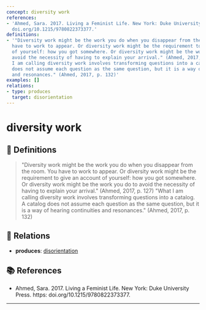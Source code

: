 ```yaml
---
concept: diversity work
references:
- 'Ahmed, Sara. 2017. Living a Feminist Life. New York: Duke University Press. https:
  doi.org/10.1215/9780822373377.'
definitions:
- '"Diversity work might be the work you do when you disappear from the room. You
  have to work to appear. Or diversity work might be the requirement to give an account
  of yourself: how you got somewhere. Or diversity work might be the work you do to
  avoid the necessity of having to explain your arrival." (Ahmed, 2017, p. 127) "What
  I am calling diversity work involves transforming questions into a catalog. A catalog
  does not assume each question as the same question, but it is a way of hearing continuities
  and resonances." (Ahmed, 2017, p. 132)'
examples: []
relations:
- type: produces
  target: disorientation
---
```


# diversity work

## 📖 Definitions

> "Diversity work might be the work you do when you disappear from the room. You have to work to appear. Or diversity work might be the requirement to give an account of yourself: how you got somewhere. Or diversity work might be the work you do to avoid the necessity of having to explain your arrival." (Ahmed, 2017, p. 127) "What I am calling diversity work involves transforming questions into a catalog. A catalog does not assume each question as the same question, but it is a way of hearing continuities and resonances." (Ahmed, 2017, p. 132)

## 🔗 Relations

- **produces**: [disorientation](./disorientation.md)

## 📚 References

- Ahmed, Sara. 2017. Living a Feminist Life. New York: Duke University Press. https: doi.org/10.1215/9780822373377.

---

<script src="https://giscus.app/client.js"
                data-repo="natesheehan/conceptcartography"
                data-repo-id="R_kgDOPB5QiQ"
                data-category="General"
                data-category-id="DIC_kwDOPB5Qic4CsAxd"
                data-mapping="pathname"
                data-strict="0"
                data-reactions-enabled="1"
                data-emit-metadata="0"
                data-input-position="bottom"
                data-theme="catppuccin_mocha"
                data-lang="en"
                crossorigin="anonymous"
                async>
        </script>
        